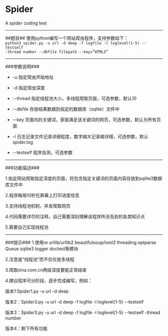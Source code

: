 # Spider
A spider coding test

---

##题目##
使用python编写一个网站爬虫程序，支持参数如下：
<code>
python3 spider.py -u url -d deep -f logfile -l loglevel(1-5)  --testself -thread number --dbfile  filepath  --key=”HTML5”
</code>

---

###参数说明###

* -u 指定爬虫开始地址

* -d 指定爬虫深度

* --thread 指定线程池大小，多线程爬取页面，可选参数，默认10

* --dbfile 存放结果数据到指定的数据库（sqlite）文件中

* --key 页面内的关键词，获取满足该关键词的网页，可选参数，默认为所有页面

* -l 日志记录文件记录详细程度，数字越大记录越详细，可选参数，默认spider.log

* --testself 程序自测，可选参数

---
 
###功能描述###

1.指定网站爬取指定深度的页面，将包含指定关键词的页面内容存放到sqlite3数据库文件中

2.程序每隔10秒在屏幕上打印进度信息

3.支持线程池机制，并发爬取网页

4.代码需要详尽的注释，自己需要深刻理解该程序所涉及到的各类知识点

5.需要自己实现线程池

---
 
###提示###
1.使用re  urllib/urllib2  beautifulsoup/lxml2  threading optparse Queue  sqlite3 logger  doctest等模块

2.注意是“线程池”而不仅仅是多线程

3.爬取sina.com.cn两级深度要能正常结束

4.建议程序可分阶段，逐步完成编写，例如：

版本1:Spider1.py -u url -d deep

版本2：Spider3.py -u url -d deep -f logfile -l loglevel(1-5)  --testself

版本3：Spider3.py -u url -d deep -f logfile -l loglevel(1-5)  --testself -thread number

版本4：剩下所有功能